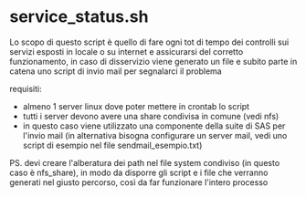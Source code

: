 # service_status.sh

Lo scopo di questo script è quello di fare ogni tot di tempo dei controlli sui servizi esposti in locale o su internet e assicurarsi del corretto funzionamento, in caso di disservizio viene generato un file e subito parte in catena uno script di invio mail per segnalarci il problema

requisiti:

- almeno 1 server linux dove poter mettere in crontab lo script
- tutti i server devono avere una share condivisa in comune (vedi nfs)
- in questo caso viene utilizzato una componente della suite di SAS per l'invio mail (in alternativa bisogna configurare un server mail, vedi uno script di esempio nel file sendmail_esempio.txt)


PS. devi creare l'alberatura dei path nel file system condiviso (in questo caso è nfs_share), in modo da disporre gli script e i file che verranno generati nel giusto percorso, così da far funzionare l'intero processo
